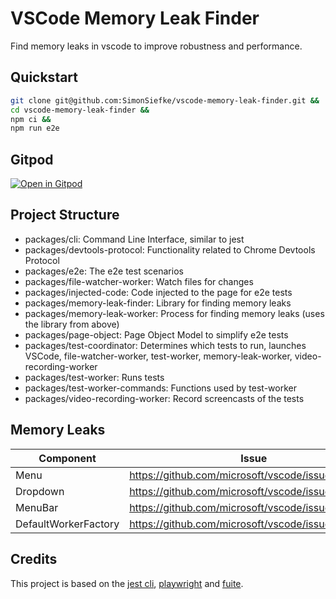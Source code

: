 # VSCode Memory Leak Finder

Find memory leaks in vscode to improve robustness and performance.

## Quickstart

```sh
git clone git@github.com:SimonSiefke/vscode-memory-leak-finder.git &&
cd vscode-memory-leak-finder &&
npm ci &&
npm run e2e
```

## Gitpod

[![Open in Gitpod](https://gitpod.io/button/open-in-gitpod.svg)](https://gitpod.io#https://github.com/SimonSiefke/vscode-memory-leak-finder)

## Project Structure

- packages/cli: Command Line Interface, similar to jest
- packages/devtools-protocol: Functionality related to Chrome Devtools Protocol
- packages/e2e: The e2e test scenarios
- packages/file-watcher-worker: Watch files for changes
- packages/injected-code: Code injected to the page for e2e tests
- packages/memory-leak-finder: Library for finding memory leaks
- packages/memory-leak-worker: Process for finding memory leaks (uses the library from above)
- packages/page-object: Page Object Model to simplify e2e tests
- packages/test-coordinator: Determines which tests to run, launches VSCode, file-watcher-worker, test-worker, memory-leak-worker, video-recording-worker
- packages/test-worker: Runs tests
- packages/test-worker-commands: Functions used by test-worker
- packages/video-recording-worker: Record screencasts of the tests

## Memory Leaks

| Component            | Issue                                             | Status |
| -------------------- | ------------------------------------------------- | ------ |
| Menu                 | https://github.com/microsoft/vscode/issues/195580 | Fixed  |
| Dropdown             | https://github.com/microsoft/vscode/issues/197767 | Fixed  |
| MenuBar              | https://github.com/microsoft/vscode/issues/198051 | Review |
| DefaultWorkerFactory | https://github.com/microsoft/vscode/issues/198709 | Review |

## Credits

This project is based on the [jest cli](https://github.com/jestjs/jest), [playwright](https://github.com/microsoft/playwright/) and [fuite](https://github.com/nolanlawson/fuite).

